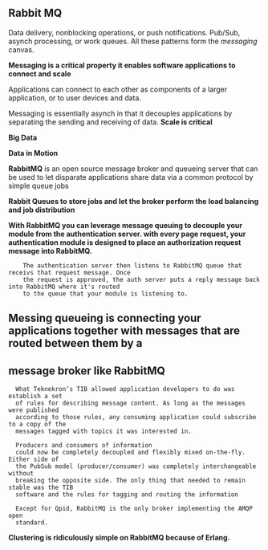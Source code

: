 ## Rabbit MQ

Data delivery, nonblocking operations, or push notifications. Pub/Sub, asynch processing, or work queues.
All these patterns form the *messaging* canvas.

**Messaging is a critical property it enables software applications to connect and scale**

Applications can connect to each other as components of a larger application, or to user devices and
data.

Messaging is essentially asynch in that it decouples applications by separating the sending and receiving
of data. **Scale is critical**

**Big Data**

**Data in Motion**

**RabbitMQ** is an open source message broker and queueing server that can be used to let disparate
applications share data via a common protocol by simple queue jobs

**Rabbit Queues to store jobs and let the broker perform the load balancing and job distribution**

**With RabbitMQ you can leverage message queuing to decouple your module from the authentication server.
with every page request, your authentication module is designed to place an authorization request message
into RabbitMQ.**

        The authentication server then listens to RabbitMQ queue that receivs that request message. Once
        the request is approved, the auth server puts a reply message back into RabbitMQ where it's routed
        to the queue that your module is listening to.



## Messing queueing is connecting your applications together with messages that are routed between them by a
## message broker like RabbitMQ

      What Teknekron’s TIB allowed application developers to do was establish a set
      of rules for describing message content. As long as the messages were published
      according to those rules, any consuming application could subscribe to a copy of the
      messages tagged with topics it was interested in.

      Producers and consumers of information
      could now be completely decoupled and flexibly mixed on-the-fly. Either side of
      the PubSub model (producer/consumer) was completely interchangeable without
      breaking the opposite side. The only thing that needed to remain stable was the TIB
      software and the rules for tagging and routing the information

      Except for Qpid, RabbitMQ is the only broker implementing the AMQP open
      standard.

**Clustering is ridiculously simple on RabbitMQ because of Erlang.**
